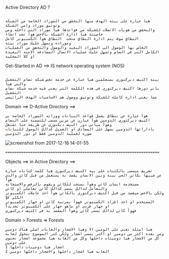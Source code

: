 
Active Directory AD ?
```

هيا عبارة على بيئة الهدف منها التحقق من الموراد الخاصة من الشبكة وتوتيق موراد وامن الشبكة 
والتحقق من هويات الاتصلات للشبكة من فوائدها هيا موراد التي داخله ومن خاصيتة هيا ادارة الشبكة بالاخص هوأ تحت انشاء
النطاق سوف يتم ادارة النطاق متحت  النطاق هوأ الكمبيوتر كامل
وموراده وتسهل عليك موراد بيئة 
الخاص بها الوصول الى الموراد البعيد والوصول والتحقق من العمليات
الكامل التي في الضام وتسهل عليك عمليات الاتصال المصادقة الامنة البعيدة او كلا المحلية 

```

Get-Started in AD ==> IS network operating system (NOS)

```

بيئة اكتيف ديركتوري يمتعلمين هيا عبارة عن خدمة تخص شبكة نضام التشغيل والتي هيا
ياتي دورها اكتيف ديركتوري في هده الكلمة التي يعني فيه خدمة شبكة نضام التشغيل
مما يعني ادارة كاملة للشبكة وتوتيق ووصول هم الاساسيات الهدف الرائيسي 

```

Domain ==> D-Active Directory ==> 

```
هوأ عبارة عن نتطاق يشمل قواعد البيانات وورائه الموراد الخاصة بي
اكتيف ديركتوري الدومين هوأ عبارن عن مزين مسمى للتسمية على النضام 
وهوأ مياتي دور اكتيف ديكتوري عن طريقة حتا تشتغل 
باداراتها الدومين يسهل على المصادق او العميل كدالكٍ الوصول للبيانات 
صوره لعملية الدومين فقط او دور الدومين 
```

![screenshot from 2017-12-16 14-01-55](https://user-images.githubusercontent.com/25440152/34072233-789ee270-e251-11e7-858a-15917d61b16d.png)
```
====================================================================
```

Objects ==> in Active Directory ==> 
```
تعريف ميسمى بالكئنات على بية اكتيف ديركتوري هيا كلمة كئانات عبارة
عن شبيها بكائن الحي بينة وبين الانسان يقصد بة يستعمل من قبل كائن والدي هوأ
مستخدمة انسان كائن وهوأ يستجب للكائن ويقوم بالرفض والاستجابة
والتعامل لدالكٍ يسمى كدالكٍ كائن تعاملي او كائن 
ولكن بالاخص ميقصد من قبل اكتيف ديركتوري بالكائن هوأ احد عاملات الكمبيوتر الكلي كلاٍ 
المستخدم او احد افراد الكمبيوتر فهوأ بمرتبة كائن او جهاز الكمبيوتر 
او جهاز فردي او ماهو جهاز على الكمبيوتر تحديدأ
فهوأ كائن لدالكٍ يسمى كائن وهوأ المقصد بة في اكتيف ديركتوري

```

Domain > Forests => Forests 

```
هنا امثلة تعني على الومين الا وهيا الاشجار والغابات اصلن هناك دومين
ومن بعده اكثر من دومين او اكثر يسمى اشجار ولكن كثر الموضوع تتحول لغابة
كل من الاشجار هيا دومينات داخلها وكل من الغابة هيا مجموعة اشجار تحتوي على دومين 
1 اشجار هيا دومينات داخلها
2 الغابة هيا اشجار داخلها والاشجار داخلها دومين 
```
```
